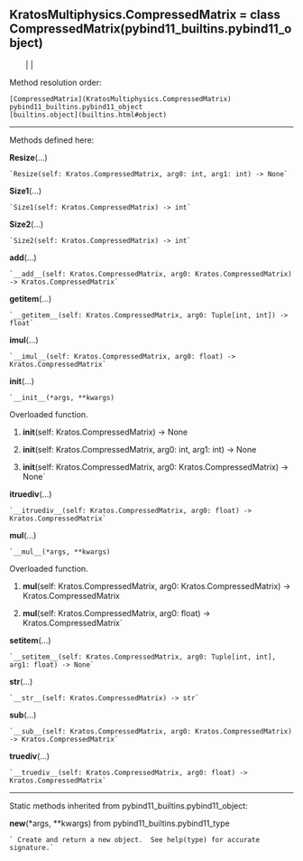   
**KratosMultiphysics.CompressedMatrix** = class
CompressedMatrix(pybind11_builtins.pybind11_object)  
---  
`    `|   |

Method resolution order:

    [CompressedMatrix](KratosMultiphysics.CompressedMatrix)
    pybind11_builtins.pybind11_object
    [builtins.object](builtins.html#object)

* * *

Methods defined here:  

**Resize**(...)

    `Resize(self: Kratos.CompressedMatrix, arg0: int, arg1: int) -> None`

**Size1**(...)

    `Size1(self: Kratos.CompressedMatrix) -> int`

**Size2**(...)

    `Size2(self: Kratos.CompressedMatrix) -> int`

**__add__**(...)

    `__add__(self: Kratos.CompressedMatrix, arg0: Kratos.CompressedMatrix) -> Kratos.CompressedMatrix`

**__getitem__**(...)

    `__getitem__(self: Kratos.CompressedMatrix, arg0: Tuple[int, int]) -> float`

**__imul__**(...)

    `__imul__(self: Kratos.CompressedMatrix, arg0: float) -> Kratos.CompressedMatrix`

**__init__**(...)

    `__init__(*args, **kwargs)  
Overloaded  function.  
  
1. __init__(self: Kratos.CompressedMatrix) -> None  
  
2. __init__(self: Kratos.CompressedMatrix, arg0: int, arg1: int) -> None  
  
3. __init__(self: Kratos.CompressedMatrix, arg0: Kratos.CompressedMatrix) -> None`

**__itruediv__**(...)

    `__itruediv__(self: Kratos.CompressedMatrix, arg0: float) -> Kratos.CompressedMatrix`

**__mul__**(...)

    `__mul__(*args, **kwargs)  
Overloaded  function.  
  
1. __mul__(self: Kratos.CompressedMatrix, arg0: Kratos.CompressedMatrix) -> Kratos.CompressedMatrix  
  
2. __mul__(self: Kratos.CompressedMatrix, arg0: float) -> Kratos.CompressedMatrix`

**__setitem__**(...)

    `__setitem__(self: Kratos.CompressedMatrix, arg0: Tuple[int, int], arg1: float) -> None`

**__str__**(...)

    `__str__(self: Kratos.CompressedMatrix) -> str`

**__sub__**(...)

    `__sub__(self: Kratos.CompressedMatrix, arg0: Kratos.CompressedMatrix) -> Kratos.CompressedMatrix`

**__truediv__**(...)

    `__truediv__(self: Kratos.CompressedMatrix, arg0: float) -> Kratos.CompressedMatrix`

* * *

Static methods inherited from pybind11_builtins.pybind11_object:  

**__new__**(*args, **kwargs) from pybind11_builtins.pybind11_type

    ` Create and return a new object.  See help(type) for accurate signature.`

